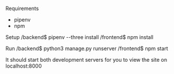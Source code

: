 Requirements
- pipenv
- npm

Setup
/backend$ pipenv --three install
/frontend$ npm install

Run
/backend$ python3 manage.py runserver
/frontend$ npm start

It should start both development servers for you to view the site on localhost:8000